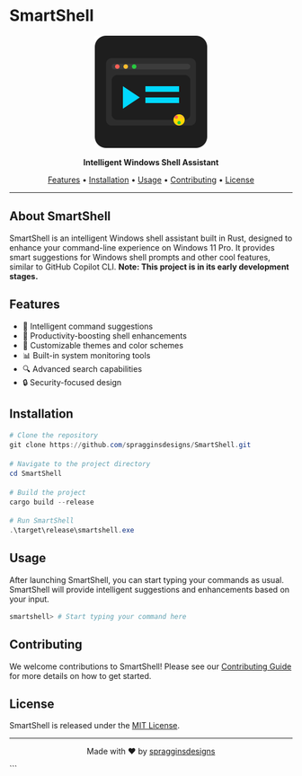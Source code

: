 
# SmartShell

<p align="center"><img src="logo.svg" alt="SmartShell Logo" width="200" height="200"></p>

<p align="center">
  <strong>Intelligent Windows Shell Assistant</strong>
</p>

<p align="center">
  <a href="#features">Features</a> •
  <a href="#installation">Installation</a> •
  <a href="#usage">Usage</a> •
  <a href="#contributing">Contributing</a> •
  <a href="#license">License</a>
</p>

---

## About SmartShell

SmartShell is an intelligent Windows shell assistant built in Rust, designed to enhance your command-line experience on Windows 11 Pro. It provides smart suggestions for Windows shell prompts and other cool features, similar to GitHub Copilot CLI. **Note: This project is in its early development stages.**

## Features

- 🧠 Intelligent command suggestions
- 🚀 Productivity-boosting shell enhancements
- 🎨 Customizable themes and color schemes
- 📊 Built-in system monitoring tools
- 🔍 Advanced search capabilities
- 🔒 Security-focused design

## Installation

```powershell
# Clone the repository
git clone https://github.com/spragginsdesigns/SmartShell.git

# Navigate to the project directory
cd SmartShell

# Build the project
cargo build --release

# Run SmartShell
.\target\release\smartshell.exe
```

## Usage

After launching SmartShell, you can start typing your commands as usual. SmartShell will provide intelligent suggestions and enhancements based on your input.

```powershell
smartshell> # Start typing your command here
```

## Contributing

We welcome contributions to SmartShell! Please see our [Contributing Guide](CONTRIBUTING.md) for more details on how to get started.

## License

SmartShell is released under the [MIT License](LICENSE).

---

<p align="center">
  Made with ❤️ by <a href="https://github.com/spragginsdesigns">spragginsdesigns</a>
</p>
```
